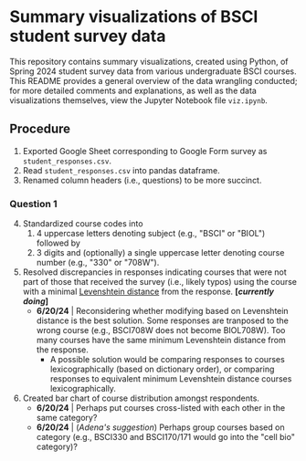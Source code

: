 # Summary visualizations of BSCI student survey data
This repository contains summary visualizations, created using Python, of Spring 2024 student survey data from various undergraduate BSCI courses. This README provides a general overview of the data wrangling conducted; for more detailed comments and explanations, as well as the data visualizations themselves, view the Jupyter Notebook file `viz.ipynb`.

## Procedure
1. Exported Google Sheet corresponding to Google Form survey as `student_responses.csv`.
2. Read `student_responses.csv` into pandas dataframe.
3. Renamed column headers (i.e., questions) to be more succinct.

### Question 1
4. Standardized course codes into
   1. 4 uppercase letters denoting subject (e.g., "BSCI" or "BIOL") followed by
   2. 3 digits and (optionally) a single uppercase letter denoting course number (e.g., "330" or "708W").
5. Resolved discrepancies in responses indicating courses that were not part of those that received the survey (i.e., likely typos) using the course with a minimal [Levenshtein distance](https://en.wikipedia.org/wiki/Levenshtein_distance) from the response. **[_currently doing_]**
   - **6/20/24** | Reconsidering whether modifying based on Levenshtein distance is the best solution. Some responses are tranposed to the wrong course (e.g., BSCI708W does not become BIOL708W). Too many courses have the same minimum Levenshtein distance from the response.
     - A possible solution would be comparing responses to courses lexicographically (based on dictionary order), or comparing responses to equivalent minimum Levenshtein distance courses lexicographically.
6. Created bar chart of course distribution amongst respondents.
   - **6/20/24** | Perhaps put courses cross-listed with each other in the same category?
   - **6/20/24** | (_Adena's suggestion_) Perhaps group courses based on category (e.g., BSCI330 and BSCI170/171 would go into the "cell bio" category)?